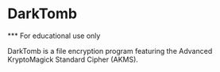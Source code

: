 # DarkTomb

*** For educational use only

DarkTomb is a file encryption program featuring the Advanced KryptoMagick Standard Cipher (AKMS).
